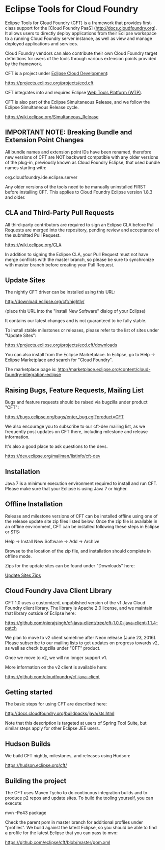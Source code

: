 # Eclipse Tools for Cloud Foundry
  
  Eclipse Tools for Cloud Foundry (CFT) is a framework that provides first-class support for the [Cloud Foundry
  PaaS] (http://docs.cloudfoundry.org). It allows users to directly deploy applications from their Eclipse
  workspace to a running Cloud Foundry server instance, as well as view and manage deployed applications and services.
  
  Cloud Foundry vendors can also contribute their own Cloud Foundry target definitions for users of the tools
  through various extension points provided by the framework.
  
  CFT is a project under [Eclipse Cloud Development](https://projects.eclipse.org/projects/ecd): 
  
  https://projects.eclipse.org/projects/ecd.cft
  
  CFT integrates into and requires Eclipse [Web Tools Platform (WTP)](http://eclipse.org/webtools).
  
  CFT is also part of the Eclipse Simultaneous Release, and we follow the Eclipse Simultaneous Release cycle.
  
  https://wiki.eclipse.org/Simultaneous_Release  
  
## IMPORTANT NOTE: Breaking Bundle and Extension Point Changes
  
  All bundle names and extension point IDs have been renamed, therefore new versions of CFT are NOT backward compatible with any older versions 
  of the plug-in, previously known as Cloud Foundry Eclipse, that used bundle names starting with:
  
  org.cloudfoundry.ide.eclipse.server
  
  Any older versions of the tools need to be manually uninstalled FIRST before installing CFT. This applies to Cloud Foundry Eclipse version 1.8.3 and older.
  
## CLA and Third-Party Pull Requests
  
  All third-party contributors are required to sign an Eclipse CLA before Pull Requests are merged into the repository, 
  pending review and acceptance of the submitted Pull Request.
  
  https://wiki.eclipse.org/CLA
  
  In addition to signing the Eclipse CLA, your Pull Request must not have merge conflicts with the master branch, so please be sure to
  synchronize with master branch before creating your Pull Request.
  
## Update Sites
  
  The nightly CFT driver can be installed using this URL:
    
  http://download.eclipse.org/cft/nightly/
  
  (place this URL into the "Install New Software" dialog of your Eclipse)
  
  It contains our latest changes and is not guaranteed to be fully stable.
  
  To install stable milestones or releases, please refer to the list of sites under "Update Sites":
  
  https://projects.eclipse.org/projects/ecd.cft/downloads
  
  You can also install from the Eclipse Marketplace. In Eclipse, go to Help -> Eclipse Marketplace 
  and search for "Cloud Foundry".
  
  The marketplace page is:
  http://marketplace.eclipse.org/content/cloud-foundry-integration-eclipse
  
## Raising Bugs, Feature Requests, Mailing List

  Bugs and feature requests should be raised via bugzilla under product "CFT":
  
  https://bugs.eclipse.org/bugs/enter_bug.cgi?product=CFT
  
  We also encourage you to subscribe to our cft-dev mailing list, as we frequently post updates on CFT there, including milestone 
  and release information.
  
  It's also a good place to ask questions to the devs.
  
  https://dev.eclipse.org/mailman/listinfo/cft-dev

## Installation

  Java 7 is a minimum execution environment required to install and run CFT.
  Please make sure that your Eclipse is using Java 7 or higher.
  
## Offline Installation

  Release and milestone versions of CFT can be installed offline using one of the release update 
  site zip files listed below. Once the zip file is available in an offline environment, CFT can be 
  installed following these steps in Eclipse or STS:
  
  Help -> Install New Software -> Add -> Archive
  
  Browse to the location of the zip file, and installation should complete in offline mode.
  
  Zips for the update sites can be found under "Downloads" here:
  
  [Update Sites Zips](https://projects.eclipse.org/projects/ecd.cft/downloads)
  
## Cloud Foundry Java Client Library
   
   CFT 1.0 uses a customized, unpublished version of the v1 Java Cloud Foundry client library. The library is Apache 2.0 license, 
   and we maintain that library outside of Eclipse here:
   
   https://github.com/nierajsingh/cf-java-client/tree/cft-1.0.0-java-client-1.1.4-patch
      
   We plan to move to v2 client sometime after Neon release (June 23, 2016). Please subscribe to our mailing lists to
   get updates on progress towards v2, as well as check bugzilla under "CFT" product.
   
   Once we move to v2, we will no longer support v1.
   
   More information on the v2 client is available here:
   
   https://github.com/cloudfoundry/cf-java-client
    

## Getting started

  The basic steps for using CFT are described here:

  http://docs.cloudfoundry.org/buildpacks/java/sts.html

  Note that this description is targeted at users of Spring Tool Suite, but similar steps apply for
  other Eclipse JEE users.
  
## Hudson Builds

  We build CFT nightly, milestones, and releases using Hudson:
  
  https://hudson.eclipse.org/cft/
  
## Building the project
  
  The CFT uses Maven Tycho to do continuous integration builds and
  to produce p2 repos and update sites. To build the tooling yourself, you can execute:

  mvn -Pe43 package
  
  Check the parent pom in master branch for additional profiles under "profiles". We build against the latest Eclipse, so you 
  should be able to find a profile for the latest Eclipse that you can pass to mvn:
  
  https://github.com/eclipse/cft/blob/master/pom.xml
